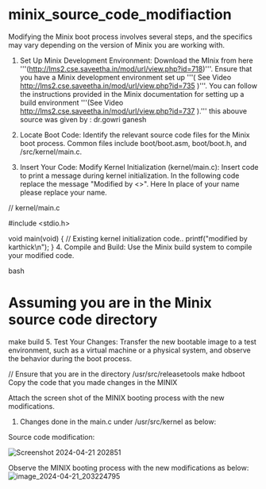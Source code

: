 # minix_source_code_modifiaction

Modifying the Minix boot process involves several steps, and the specifics may vary depending on the version of Minix you are working with.

 

1. Set Up Minix Development Environment:
Download the MInix from here '''(http://lms2.cse.saveetha.in/mod/url/view.php?id=718)'''. Ensure that you have a Minix development environment set up '''( See Video http://lms2.cse.saveetha.in/mod/url/view.php?id=735 )'''. You can follow the instructions provided in the Minix documentation for setting up a build environment '''(See Video http://lms2.cse.saveetha.in/mod/url/view.php?id=737 ).'''
this abouve source was given by : dr.gowri ganesh

 
3. Locate Boot Code:
Identify the relevant source code files for the Minix boot process. Common files include boot/boot.asm, boot/boot.h, and /src/kernel/main.c.

4. Insert Your Code:
Modify Kernel Initialization (kernel/main.c):
Insert code to print a message during kernel initialization. In the following code replace the message "Modified by <<your name>>".  Here In place of your name please replace your name.

// kernel/main.c

#include <stdio.h>

void main(void) {
    // Existing kernel initialization code..
    printf("modified  by karthick\n");
}
4. Compile and Build:
Use the Minix build system to compile your modified code.

bash
# Assuming you are in the Minix source code directory
make build
5. Test Your Changes:
Transfer the new bootable image to a test environment, such as a virtual machine or a physical system, and observe the behavior during the boot process.

// Ensure that you are in the directory /usr/src/releasetools
make hdboot
Copy the code that you made changes in the MINIX

Attach the screen shot of the MINIX booting process with the new modifications.

1. Changes done in the main.c under /usr/src/kernel as below:

Source code modification:

![Screenshot 2024-04-21 202851](https://github.com/gorghs/minix_source_code-_modifiaction/assets/149037461/06da9fb9-3899-4228-93f3-d335e8ce58c0)

Observe the MINIX booting process with the new modifications as below:
![image_2024-04-21_203224795](https://github.com/gorghs/minix_source_code-_modifiaction/assets/149037461/0befa272-3f3a-4940-bc9b-5ee5175771ba)

